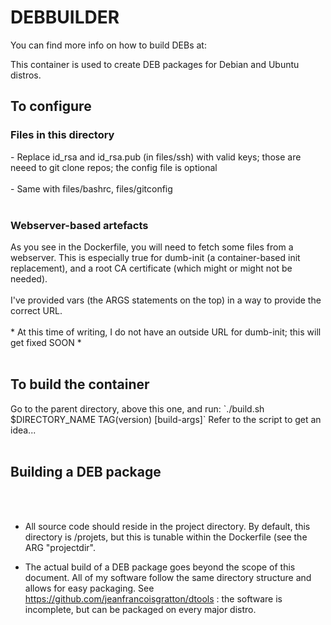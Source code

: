 <H1>DEBBUILDER</H1>You can find more info on how to build DEBs at:
<br>

This container is used to create DEB packages for Debian and Ubuntu distros.

<H2>To configure</H2>
<H3>Files in this directory</H3>
- Replace id_rsa and id_rsa.pub (in files/ssh) with valid keys; those are neeed to git clone repos; the config file is optional<br><br>
- Same with files/bashrc, files/gitconfig
<br><br>

<H3>Webserver-based artefacts</H3>
As you see in the Dockerfile, you will need to fetch some files from a webserver. This is especially true for dumb-init (a container-based init replacement), and a root CA certificate (which might or might not be needed).
<br><br>
I've provided vars (the ARGS statements on the top) in a way to provide the correct URL.
<br><br>
* At this time of writing, I do not have an outside URL for dumb-init; this will get fixed SOON *
<br><br>

<H2>To build the container</H2>
Go to the parent directory, above this one, and run:
`./build.sh $DIRECTORY_NAME TAG(version) [build-args]`
Refer to the script to get an idea...
<br><br>



<H2>Building a DEB package</H2>
<br><br>
 
 - All source code should reside in the project directory. By default, this directory is /projets, but this is tunable within the Dockerfile (see the ARG "projectdir".

 - The actual build of a DEB package goes beyond the scope of this document. All of my software follow the same directory structure and allows for easy packaging. See https://github.com/jeanfrancoisgratton/dtools : the software is incomplete, but can be packaged on every major distro.

 